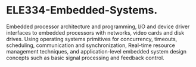 # ELE334-Embedded-Systems.
Embedded processor architecture and programming, I/O and device driver interfaces to embedded processors with networks, video cards and disk drives. Using operating systems primitives for concurrency, timeouts, scheduling, communication and synchronization, Real-time resource management techniques, and application-level embedded system design concepts such as basic signal processing and feedback control.
